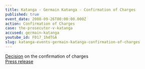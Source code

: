 ```yaml
---
title: Katanga - Germain Katanga - Confirmation of Charges
published: true
event_date: 2008-09-26T00:00:00.000Z
action: Confirmation of Charges
case: the-prosecutor-v-katanga
accused: germain-katanga
youtube_id: F017_1hdTGA
slug: katanga-events-germain-katanga-confirmation-of-charges
---
```



[Decision](https://www.icc-cpi.int/Pages/record.aspx?docNo=ICC-01/04-01/07-717) on the confirmation of charges
<br>[Press release](https://www.icc-cpi.int/pages/item.aspx?name=decision%20on%20the%20confirmation%20of%20charges%20in%20the%20case%20of%20the%20prosecutor%20v_%20germain)